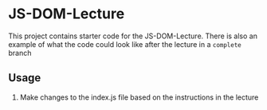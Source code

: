 # JS-DOM-Lecture
This project contains starter code for the JS-DOM-Lecture. There is also an example of what the code could look like after the lecture in a `complete` branch

## Usage
1. Make changes to the index.js file based on the instructions in the lecture